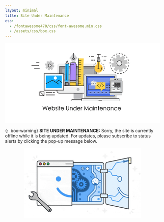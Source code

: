 ```yaml
---
layout: minimal
title: Site Under Maintenance
css: 
  - /fontawesome470/css/font-awesome.min.css
  - /assets/css/box.css
---
```

<p style="text-align: center;"><img src="/assets/img/gifs/maint.gif" alt="" width="518" height="259" /></p>  

{: .box-warning}
<i class="fa fa-bolt icon-yellow" aria-hidden="true"></i> **SITE UNDER MAINTENANCE:** Sorry, the site is currently offline while it is being updated. For updates, please subscribe to status alerts by clicking the pop-up message below.   

<p style="text-align: center;"><img src="/assets/img/gifs/cogs.gif" alt="" width="380" height="228" /></p>


<script src="https://wtf6p02lxp1q.statuspage.io/embed/script.js"></script>

<!--- 
{: .box-note}
<i class="fa fa-commenting icon-blue" aria-hidden="true"></i> **NOTE:** This should be rendered as a note
{: .box-error}
<i class="fas fa-exclamation-triangle" aria-hidden="true"></i> **ERROR:** This should be highlighted as error!
{: .box-success}
<i class="fas fa-check-circle" aria-hidden="true"></i> **SUCCESS:** This should be success box!
--->
